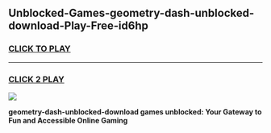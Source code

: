 
## Unblocked-Games-geometry-dash-unblocked-download-Play-Free-id6hp
<h3>
<a href="https://premium76.site?title=geometry-dash-unblocked-download&ref=21A">CLICK TO PLAY</a></h3>
<hr>

<h3>
<a href="https://premium76.site?title=geometry-dash-unblocked-download&ref=21A">CLICK 2 PLAY</a>
  
</h3>

<a href="https://premium76.site?title=geometry-dash-unblocked-download&ref=21A"><img src="https://clearcache.store/games.png"></a>


**geometry-dash-unblocked-download games unblocked: Your Gateway to Fun and Accessible Online Gaming**
